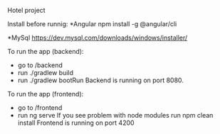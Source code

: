 Hotel project 

Install before runnig:
*Angular
npm install -g @angular/cli

*MySql
https://dev.mysql.com/downloads/windows/installer/

To run the app (backend):
- go to  /backend
- run ./gradlew build
- run ./gradlew bootRun
Backend is running on port 8080.

To run the app (frontend):
- go to /frontend 
- run ng serve
If you see problem with node modules run npm clean install
Frontend is running on port 4200
